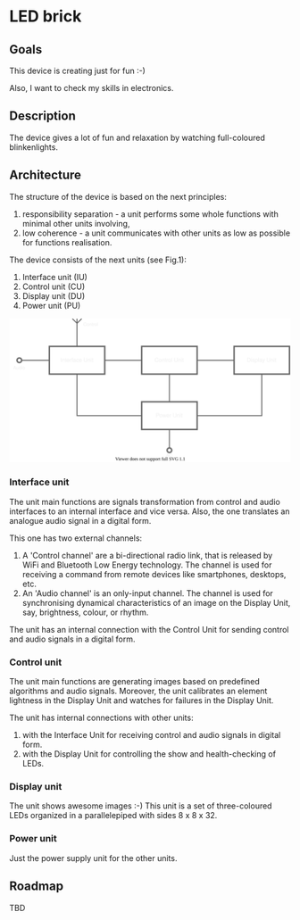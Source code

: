 # LED brick


## Goals 

This device is creating just for fun :-)

Also, I want to check my skills in electronics.


## Description

The device gives a lot of fun and relaxation by watching full-coloured blinkenlights.


## Architecture

The structure of the device is based on the next principles:
1. responsibility separation - a unit performs some whole functions with minimal  other units involving,
2. low coherence - a unit communicates with other units as low as possible for functions realisation.

The device consists of the next units (see Fig.1):
1. Interface unit (IU)
2. Control unit (CU)
3. Display unit (DU)
4. Power unit (PU)

![](./doc/Architecture.svg "Fig.1. The device architecture")


### Interface unit

The unit main functions are signals transformation from control and audio interfaces to an internal interface and vice versa.
Also, the one translates an analogue audio signal in a digital form.

This one has two external channels:
1. A 'Control channel' are a bi-directional radio link, that is released by WiFi and Bluetooth Low Energy technology. The channel is used for receiving a command from remote devices like smartphones, desktops, etc.
2. An 'Audio channel' is an only-input channel. The channel is used for synchronising dynamical characteristics of an image on the Display Unit, say, brightness, colour, or rhythm.

The unit has an internal connection with the Control Unit for sending control and audio signals in a digital form.


### Control unit

The unit main functions are generating images based on predefined algorithms and audio signals. Moreover, the unit calibrates an element lightness in the Display Unit and watches for failures in the Display Unit.

The unit has internal connections with other units:
1. with the Interface Unit for receiving control and audio signals in digital form.
2. with the Display Unit for controlling the show and health-checking of LEDs.


### Display unit

The unit shows awesome images :-)
This unit is a set of three-coloured LEDs organized in a parallelepiped with sides 8 x 8 x 32.


### Power unit

Just the power supply unit for the other units.


## Roadmap
TBD
